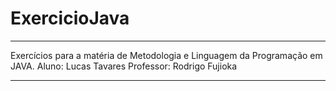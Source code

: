 # ExercicioJava
*****************************************************************************************
Exercícios para a matéria de Metodologia e Linguagem da Programação em JAVA.
Aluno: Lucas Tavares
Professor: Rodrigo Fujioka
*****************************************************************************************
